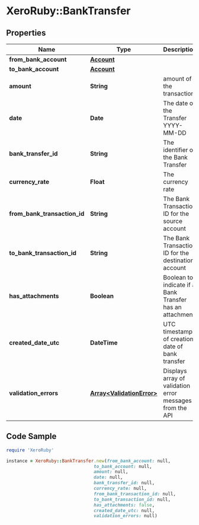 # XeroRuby::BankTransfer

## Properties

Name | Type | Description | Notes
------------ | ------------- | ------------- | -------------
**from_bank_account** | [**Account**](Account.md) |  | 
**to_bank_account** | [**Account**](Account.md) |  | 
**amount** | **String** | amount of the transaction | 
**date** | **Date** | The date of the Transfer YYYY-MM-DD | [optional] 
**bank_transfer_id** | **String** | The identifier of the Bank Transfer | [optional] [readonly] 
**currency_rate** | **Float** | The currency rate | [optional] [readonly] 
**from_bank_transaction_id** | **String** | The Bank Transaction ID for the source account | [optional] [readonly] 
**to_bank_transaction_id** | **String** | The Bank Transaction ID for the destination account | [optional] [readonly] 
**has_attachments** | **Boolean** | Boolean to indicate if a Bank Transfer has an attachment | [optional] [readonly] [default to false]
**created_date_utc** | **DateTime** | UTC timestamp of creation date of bank transfer | [optional] [readonly] 
**validation_errors** | [**Array&lt;ValidationError&gt;**](ValidationError.md) | Displays array of validation error messages from the API | [optional] 

## Code Sample

```ruby
require 'XeroRuby'

instance = XeroRuby::BankTransfer.new(from_bank_account: null,
                                 to_bank_account: null,
                                 amount: null,
                                 date: null,
                                 bank_transfer_id: null,
                                 currency_rate: null,
                                 from_bank_transaction_id: null,
                                 to_bank_transaction_id: null,
                                 has_attachments: false,
                                 created_date_utc: null,
                                 validation_errors: null)
```


